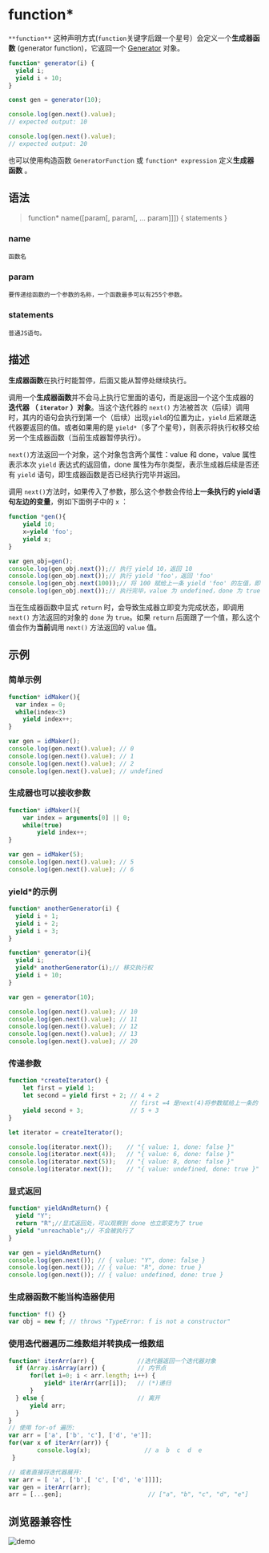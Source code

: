 # function*

`**function**` 这种声明方式(`function`关键字后跟一个星号）会定义一个**生成器函数** (generator function)，它返回一个  [Generator](/mozillajs/baseObject/generator.md)  对象。

```js
function* generator(i) {
  yield i;
  yield i + 10;
}

const gen = generator(10);

console.log(gen.next().value);
// expected output: 10

console.log(gen.next().value);
// expected output: 20
```

也可以使用构造函数  `GeneratorFunction` 或 `function* expression` 定义**生成器函数** 。

## 语法

> function* name([param[, param[, ... param]]]) { statements }

### name

    函数名

### param

    要传递给函数的一个参数的名称，一个函数最多可以有255个参数。

### statements

    普通JS语句。

## 描述

**生成器函数**在执行时能暂停，后面又能从暂停处继续执行。

调用一个**生成器函数**并不会马上执行它里面的语句，而是返回一个这个生成器的 **迭代器 （ `iterator` ）对象**。当这个迭代器的 `next()` 方法被首次（后续）调用时，其内的语句会执行到第一个（后续）出现`yield`的位置为止，`yield` 后紧跟迭代器要返回的值。或者如果用的是 `yield*`（多了个星号），则表示将执行权移交给另一个生成器函数（当前生成器暂停执行）。

`next()`方法返回一个对象，这个对象包含两个属性：value 和 done，value 属性表示本次 `yield` 表达式的返回值，done 属性为布尔类型，表示生成器后续是否还有 `yield` 语句，即生成器函数是否已经执行完毕并返回。

调用 `next()`方法时，如果传入了参数，那么这个参数会传给**上一条执行的 yield语句左边的变量**，例如下面例子中的 `x` ：

```js
function *gen(){
    yield 10;
    x=yield 'foo';
    yield x;
}

var gen_obj=gen();
console.log(gen_obj.next());// 执行 yield 10，返回 10
console.log(gen_obj.next());// 执行 yield 'foo'，返回 'foo'
console.log(gen_obj.next(100));// 将 100 赋给上一条 yield 'foo' 的左值，即执行 x=100，返回 100
console.log(gen_obj.next());// 执行完毕，value 为 undefined，done 为 true
```

当在生成器函数中显式 `return` 时，会导致生成器立即变为完成状态，即调用 `next()` 方法返回的对象的 `done` 为 `true`。如果 `return` 后面跟了一个值，那么这个值会作为**当前**调用 `next()` 方法返回的 `value` 值。

## 示例

### 简单示例

```js
function* idMaker(){
  var index = 0;
  while(index<3)
    yield index++;
}

var gen = idMaker();
console.log(gen.next().value); // 0
console.log(gen.next().value); // 1
console.log(gen.next().value); // 2
console.log(gen.next().value); // undefined
```

### 生成器也可以接收参数

```js
function* idMaker(){
    var index = arguments[0] || 0;
    while(true)
        yield index++;
}

var gen = idMaker(5);
console.log(gen.next().value); // 5
console.log(gen.next().value); // 6
```

### yield*的示例

```js
function* anotherGenerator(i) {
  yield i + 1;
  yield i + 2;
  yield i + 3;
}

function* generator(i){
  yield i;
  yield* anotherGenerator(i);// 移交执行权
  yield i + 10;
}

var gen = generator(10);

console.log(gen.next().value); // 10
console.log(gen.next().value); // 11
console.log(gen.next().value); // 12
console.log(gen.next().value); // 13
console.log(gen.next().value); // 20
```

### 传递参数

```js
function *createIterator() {
    let first = yield 1;
    let second = yield first + 2; // 4 + 2
                                  // first =4 是next(4)将参数赋给上一条的
    yield second + 3;             // 5 + 3
}

let iterator = createIterator();

console.log(iterator.next());    // "{ value: 1, done: false }"
console.log(iterator.next(4));   // "{ value: 6, done: false }"
console.log(iterator.next(5));   // "{ value: 8, done: false }"
console.log(iterator.next());    // "{ value: undefined, done: true }"
```

### 显式返回

```js
function* yieldAndReturn() {
  yield "Y";
  return "R";//显式返回处，可以观察到 done 也立即变为了 true
  yield "unreachable";// 不会被执行了
}

var gen = yieldAndReturn()
console.log(gen.next()); // { value: "Y", done: false }
console.log(gen.next()); // { value: "R", done: true }
console.log(gen.next()); // { value: undefined, done: true }
```

### 生成器函数不能当构造器使用

```js
function* f() {}
var obj = new f; // throws "TypeError: f is not a constructor"
```

### 使用迭代器遍历二维数组并转换成一维数组

```js
function* iterArr(arr) {            //迭代器返回一个迭代器对象
  if (Array.isArray(arr)) {         // 内节点
      for(let i=0; i < arr.length; i++) {
          yield* iterArr(arr[i]);   // (*)递归
      }
  } else {                          // 离开
      yield arr;
  }
}
// 使用 for-of 遍历:
var arr = ['a', ['b', 'c'], ['d', 'e']];
for(var x of iterArr(arr)) {
        console.log(x);               // a  b  c  d  e
 }

// 或者直接将迭代器展开:
var arr = [ 'a', ['b',[ 'c', ['d', 'e']]]];
var gen = iterArr(arr);
arr = [...gen];                        // ["a", "b", "c", "d", "e"]
```

## 浏览器兼容性

<img :src="$withBase('/assets/mozillaJs/1624584571(1).jpg')" alt="demo" />